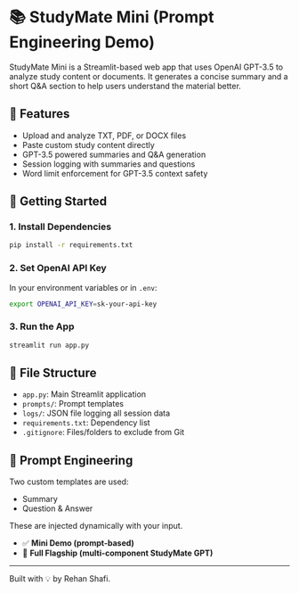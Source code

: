 # 📚 StudyMate Mini (Prompt Engineering Demo)

StudyMate Mini is a Streamlit-based web app that uses OpenAI GPT-3.5 to analyze study content or documents. It generates a concise summary and a short Q&A section to help users understand the material better.

## 🔧 Features
- Upload and analyze TXT, PDF, or DOCX files
- Paste custom study content directly
- GPT-3.5 powered summaries and Q&A generation
- Session logging with summaries and questions
- Word limit enforcement for GPT-3.5 context safety

## 🚀 Getting Started

### 1. Install Dependencies
```bash
pip install -r requirements.txt
```

### 2. Set OpenAI API Key
In your environment variables or in `.env`:
```bash
export OPENAI_API_KEY=sk-your-api-key
```

### 3. Run the App
```bash
streamlit run app.py
```

## 📂 File Structure
- `app.py`: Main Streamlit application
- `prompts/`: Prompt templates
- `logs/`: JSON file logging all session data
- `requirements.txt`: Dependency list
- `.gitignore`: Files/folders to exclude from Git

## 🧠 Prompt Engineering
Two custom templates are used:
- Summary
- Question & Answer

These are injected dynamically with your input.

- ✅ **Mini Demo (prompt-based)**  
- 🚀 **Full Flagship (multi-component StudyMate GPT)**

---

Built with 💡 by Rehan Shafi.
